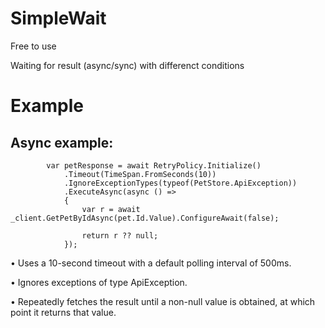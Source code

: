 # SimpleWait

Free to use

Waiting for result (async/sync) with differenct conditions

# Example
## Async example:
            var petResponse = await RetryPolicy.Initialize()
                .Timeout(TimeSpan.FromSeconds(10))
                .IgnoreExceptionTypes(typeof(PetStore.ApiException))
                .ExecuteAsync(async () =>
                {
                    var r = await _client.GetPetByIdAsync(pet.Id.Value).ConfigureAwait(false);

                    return r ?? null;
                });

• Uses a 10-second timeout with a default polling interval of 500ms.

• Ignores exceptions of type ApiException.

• Repeatedly fetches the result until a non-null value is obtained, at which point it returns that value.  
